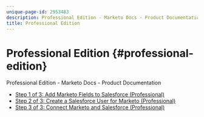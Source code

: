 ```yaml
---
unique-page-id: 2953483
description: Professional Edition - Marketo Docs - Product Documentation
title: Professional Edition
---
```


# Professional Edition {#professional-edition}

Professional Edition - Marketo Docs - Product Documentation

* [Step 1 of 3: Add Marketo Fields to Salesforce (Professional)](professional-edition/step-1-of-3-add-marketo-fields-to-salesforce-professional-.md)
* [Step 2 of 3: Create a Salesforce User for Marketo (Professional)](professional-edition/step-2-of-3-create-a-salesforce-user-for-marketo-professional-.md)
* [Step 3 of 3: Connect Marketo and Salesforce (Professional)](professional-edition/step-3-of-3-connect-marketo-and-salesforce-professional-.md)

